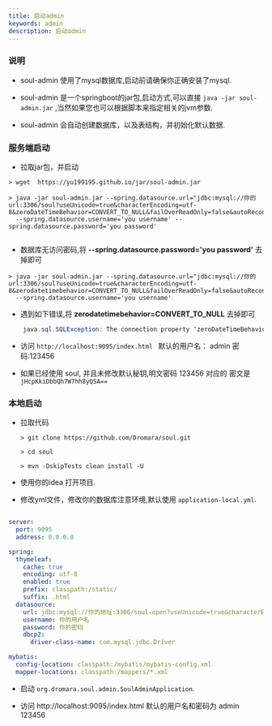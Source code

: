 ```yaml
---
title: 启动admin
keywords: admin
description: 启动admin
---
```



### 说明

 * soul-admin 使用了mysql数据库,启动前请确保你正确安装了mysql.

 * soul-admin 是一个springboot的jar包,启动方式,可以直接 `java -jar soul-admin.jar` ,当然如果您也可以根据脚本来指定相关的jvm参数.
 
 * soul-admin 会自动创建数据库，以及表结构，并初始化默认数据.

### 服务端启动

* 拉取jar包，并启动
```
> wget  https://yu199195.github.io/jar/soul-admin.jar

> java -jar soul-admin.jar --spring.datasource.url="jdbc:mysql://你的url:3306/soul?useUnicode=true&characterEncoding=utf-8&zeroDateTimeBehavior=CONVERT_TO_NULL&failOverReadOnly=false&autoReconnect=true&useSSL=false"  
  --spring.datasource.username='you username' --spring.datasource.password='you password' 
 
```
* 数据库无访问密码,将 **--spring.datasource.password='you password'** 去掉即可
```
> java -jar soul-admin.jar --spring.datasource.url="jdbc:mysql://你的url:3306/soul?useUnicode=true&characterEncoding=utf-8&zerodatetimebehavior=CONVERT_TO_NULL&failOverReadOnly=false&autoReconnect=true&useSSL=false"  
  --spring.datasource.username='you username' 
```
* 遇到如下错误,将 **zerodatetimebehavior=CONVERT_TO_NULL** 去掉即可
```java
    java.sql.SQLException: The connection property 'zeroDateTimeBehavior' only accepts values of the form: 'exception', 'round' or 'convertToNull'. The value 'CONVERT_TO_NULL' is not in this set.
```
* 访问 `http://localhost:9095/index.html ` 默认的用户名： admin  密码:123456

* 如果已经使用 soul, 并且未修改默认秘钥,明文密码 123456 对应的 密文是 `jHcpKkiDbbQh7W7hh8yQSA==`

### 本地启动
 

*  拉取代码
   ```
   > git clone https://github.com/Dromara/soul.git

   > cd soul

   > mvn -DskipTests clean install -U
   ```
   
 * 使用你的idea 打开项目.
 * 修改yml文件，修改你的数据库注意环境,默认使用 `application-local.yml`.
```yml

server:
  port: 9095
  address: 0.0.0.0

spring:
  thymeleaf:
    cache: true
    encoding: utf-8
    enabled: true
    prefix: classpath:/static/
    suffix: .html
  datasource:
    url: jdbc:mysql://你的地址:3306/soul-open?useUnicode=true&characterEncoding=utf-8&zeroDateTimeBehavior=CONVERT_TO_NULL&failOverReadOnly=false&autoReconnect=true&useSSL=false
    username: 你的用户名
    password: 你的密码
    dbcp2:
      driver-class-name: com.mysql.jdbc.Driver

mybatis:
  config-location: classpath:/mybatis/mybatis-config.xml
  mapper-locations: classpath:/mappers/*.xml

```

* 启动 `org.dromara.soul.admin.SoulAdminApplication`.

* 访问  http://localhost:9095/index.html  默认的用户名和密码为 admin 123456


 
